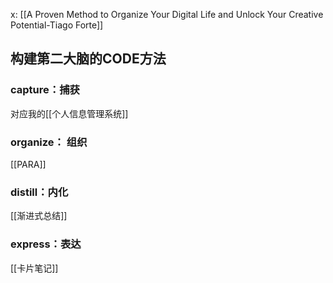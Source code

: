 x: [[A Proven Method to Organize Your Digital Life and Unlock Your Creative Potential-Tiago Forte]]

## 构建第二大脑的CODE方法
### capture：捕获
对应我的[[个人信息管理系统]]

### organize： 组织 
[[PARA]] 

### distill：内化
[[渐进式总结]]

### express：表达
[[卡片笔记]]
